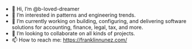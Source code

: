 - 👋 Hi, I’m @b-loved-dreamer
- 👀 I’m interested in patterns and engineering trends. 
- 🌱 I’m currently working on building, configuring, and delivering software solutions for accounting, finance, legal, tax, and more.
- 💞️ I’m looking to collaborate on all kinds of projects.
- 📫 How to reach me: https://franklinnunez.com/
<!---
b-loved-dreamer/b-loved-dreamer is a ✨ special ✨ repository because its `README.md` (this file) appears on your GitHub profile.
You can click the Preview link to take a look at your changes.
--->
